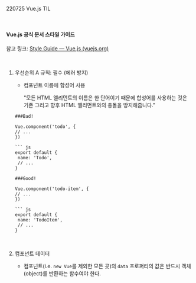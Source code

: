 220725 Vue.js TIL

<br/>

#### Vue.js 공식 문서 스타일 가이드

참고 링크: [Style Guide — Vue.js (vuejs.org)](https://kr.vuejs.org/v2/style-guide/index.html)

<br/>

1. 우선순위 A 규칙: 필수 (에러 방지)

   - 컴포넌트 이름에 합성어 사용

     "모든 HTML 엘리먼트의 이름은 한 단어이기 때문에 합성어를 사용하는 것은 기존 그리고 향후 HTML 엘리먼트와의 충돌을 방지해줍니다."

   ```
   ###Bad!
   
   Vue.component('todo', {
   // ...
   })
   
   ​``` js
   export default {
   	name: 'Todo',
   	// ...
   }
   ```

   ```
   ###Good!
   
   Vue.component('todo-item', {
   // ...
   })
   
   ​``` js
   export default {
   	name: 'TodoItem',
   	// ...
   }
   ```

   <br/>

2. 컴포넌트 데이터

   - 컴포넌트(i.e. ```new Vue```를 제외한 모든 곳)의 ```data``` 프로퍼티의 값은 반드시 객체(object)를 반환하는 함수여야 한다.